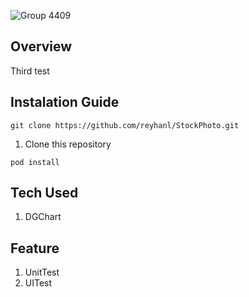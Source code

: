 ![Group 4409](https://github.com/reyhanl/Chart-Test3-/assets/50016541/006f2344-8ec9-49d9-b501-58243393eaa4)

## Overview
Third test

## Instalation Guide
```
git clone https://github.com/reyhanl/StockPhoto.git
```
1. Clone this repository

```
pod install
```

## Tech Used
1. DGChart

## Feature

1. UnitTest
2. UITest
